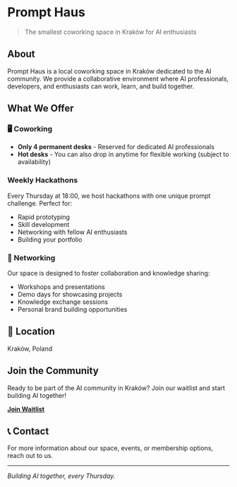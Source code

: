 # Prompt Haus

> The smallest coworking space in Kraków for AI enthusiasts

## About

Prompt Haus is a local coworking space in Kraków dedicated to the AI community. We provide a collaborative environment where AI professionals, developers, and enthusiasts can work, learn, and build together.

## What We Offer

### 🖥️ Coworking
- **Only 4 permanent desks** - Reserved for dedicated AI professionals
- **Hot desks** - You can also drop in anytime for flexible working (subject to availability)

### Weekly Hackathons
Every Thursday at 18:00, we host hackathons with one unique prompt challenge. Perfect for:
- Rapid prototyping
- Skill development
- Networking with fellow AI enthusiasts
- Building your portfolio

### 🤝 Networking
Our space is designed to foster collaboration and knowledge sharing:
- Workshops and presentations
- Demo days for showcasing projects
- Knowledge exchange sessions
- Personal brand building opportunities

## 📍 Location
Kraków, Poland

## Join the Community

Ready to be part of the AI community in Kraków? Join our waitlist and start building AI together!

[**Join Waitlist**](#https://docs.google.com/forms/d/e/1FAIpQLSek9y07jEWQJHLqc4bfYZ2tGkZXRW2hmjuw3oKF3ZNn-gz9Cw/viewform)

## 📞 Contact

For more information about our space, events, or membership options, reach out to us.

---

*Building AI together, every Thursday.*


